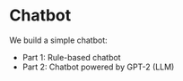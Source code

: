 # Chatbot

We build a simple chatbot:
- Part 1: Rule-based chatbot
- Part 2: Chatbot powered by GPT-2 (LLM)
